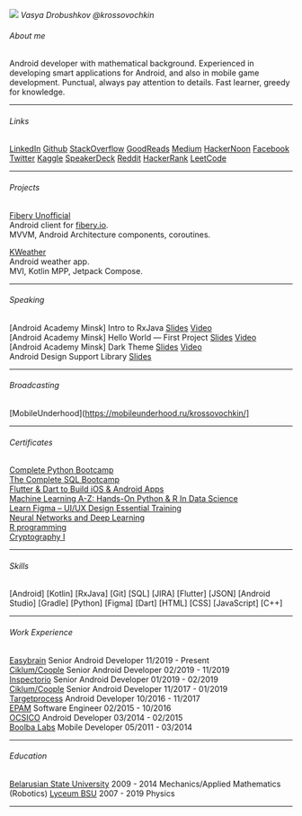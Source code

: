 ![](https://avatars1.githubusercontent.com/u/1792204?size=200#circle)
*Vasya Drobushkov @krossovochkin*

###### About me

Android developer with mathematical background.
Experienced in developing smart applications for Android, and also in mobile game development.
Punctual, always pay attention to details.
Fast learner, greedy for knowledge.

---

###### Links

[LinkedIn](https://www.linkedin.com/in/vasyadrobushkov/) 
[Github](https://github.com/krossovochkin) 
[StackOverflow](https://stackoverflow.com/users/1533933/krossovochkin) 
[GoodReads](https://www.goodreads.com/user/show/21544616-krossovochkin) 
[Medium](https://medium.com/@krossovochkin) 
[HackerNoon](https://hackernoon.com/u/krossovochkin) 
[Facebook](https://www.facebook.com/vasya.drobushkov) 
[Twitter](https://twitter.com/krossovochkin) 
[Kaggle](https://www.kaggle.com/krossovochkin) 
[SpeakerDeck](https://speakerdeck.com/krossovochkin) 
[Reddit](https://www.reddit.com/user/krossovochkin) 
[HackerRank](https://www.hackerrank.com/krossovochkin) 
[LeetCode](https://leetcode.com/krossovochkin/)  

---

###### Projects

[Fibery Unofficial](https://github.com/krossovochkin/FiberyUnofficial)  
Android client for [fibery.io](https://fibery.io).  
MVVM, Android Architecture components, coroutines.

[KWeather](https://github.com/krossovochkin/KWeather)  
Android weather app.  
MVI, Kotlin MPP, Jetpack Compose.

---

###### Speaking
[Android Academy Minsk] Intro to RxJava [Slides](https://drive.google.com/open?id=1d603jMjxT8x6EIMaINqt1ic7C_GjPl8-v6QMYoT9jHM) [Video](https://www.youtube.com/watch?v=ltleF2ifnC0)  
[Android Academy Minsk] Hello World — First Project [Slides](https://docs.google.com/presentation/d/15we1hxp8MdBOQN-IShMASKgYJ8OywwEoLT2-1OBS9mE) [Video](https://www.youtube.com/watch?v=pX4ulg5Ytvo)  
[Android Academy Minsk] Dark Theme [Slides](https://speakerdeck.com/krossovochkin/vasya-drobushkov-android-dark-theme) [Video](https://youtu.be/nj1di9yJoPE)  
Android Design Support Library [Slides](https://speakerdeck.com/krossovochkin/android-design-support-library)

---

###### Broadcasting
[MobileUnderhood](https://mobileunderhood.ru/krossovochkin/]

---

###### Certificates

[Complete Python Bootcamp](https://www.udemy.com/certificate/UC-X4I1N9ME)  
[The Complete SQL Bootcamp](https://www.udemy.com/certificate/UC-GMULYRW8)  
[Flutter & Dart to Build iOS & Android Apps](https://www.udemy.com/certificate/UC-75JC8WBJ)  
[Machine Learning A-Z: Hands-On Python & R In Data Science](https://www.udemy.com/certificate/UC-86ZYI10N)  
[Learn Figma – UI/UX Design Essential Training](https://www.udemy.com/certificate/UC-0KUX9FN2)  
[Neural Networks and Deep Learning](https://www.coursera.org/account/accomplishments/records/F96BSFJ4X8K3)  
[R programming](https://www.coursera.org/course/rprog)  
[Cryptography I](https://www.coursera.org/course/crypto)  

---

###### Skills

[Android] [Kotlin] [RxJava] [Git] [SQL] [JIRA] [Flutter] [JSON] [Android Studio] [Gradle] [Python] [Figma] [Dart] [HTML] [CSS] [JavaScript] [C++]

---

###### Work Experience

[Easybrain](https://easybrain.com) Senior Android Developer 11/2019 - Present  
[Ciklum/Coople](https://www.ciklum.com) Senior Android Developer 02/2019 - 11/2019  
[Inspectorio](https://www.inspectorio.com) Senior Android Developer 01/2019 - 02/2019  
[Ciklum/Coople](https://www.ciklum.com) Senior Android Developer 11/2017 - 01/2019  
[Targetprocess](https://www.targetprocess.com) Android Developer 10/2016 - 11/2017  
[EPAM](https://www.epam.com) Software Engineer 02/2015 - 10/2016  
[OCSICO](https://ocsico.com) Android Developer 03/2014 - 02/2015  
[Boolba Labs](https://www.facebook.com/Boolba.labs) Mobile Developer 05/2011 - 03/2014  

---

###### Education

[Belarusian State University](https://www.bsu.by) 2009 - 2014 Mechanics/Applied Mathematics (Robotics)
[Lyceum BSU](https://lyceum.by/) 2007 - 2019 Physics

---